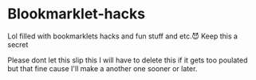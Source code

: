 # Blookmarklet-hacks
Lol filled with bookmarklets hacks and fun stuff and etc.😈 Keep this a secret

Please dont let this slip this I will have to delete this if it gets too poulated but that fine cause I'll make a another one sooner or later.
